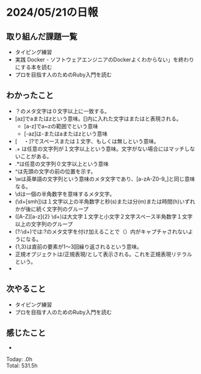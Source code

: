 # 2024/05/21の日報
## 取り組んだ課題一覧
* タイピング練習
*  実践 Docker - ソフトウェアエンジニアのDockerよくわからない」を終わりにする本を読む
*  プロを目指す人のためのRuby入門を読む
## わかったこと
* ？のメタ文字は０文字以上に一致する。
* [az]でaまたはzという意味。[]内に入れた文字はまたはと表現される。
  *  [a-z]でa~zの範囲でという意味
  *  [-az]は-またはaまたはzという意味
*  [ 　・]?でスペースまたは１文字、もしくは無しという意味。
*  .+ は任意の文字列が１文字以上という意味。文字がない場合にはマッチしないことがある。
*  .*は任意の文字列０文字以上という意味
*  ^は先頭の文字の前の位置を示す。
*  \wは英単語の文字列という意味のメタ文字であり、[a-zA-Z0-9_]と同じ意味なる。
*  \dは一個の半角数字を意味するメタ文字。
*  (\d+[smh])は１文字以上の半角数字と秒(s)または分(m)または時間(h)いずれかが後に続く文字列のグループ
*  ([A-Z][a-z]{2} \d+)は大文字１文字と小文字２文字スペース半角数字１文字以上の文字列のグループ
*  (?:\d+)では:?のメタ文字を付け加えることで（）内がキャプチャされないようになる。
*  {1,3}は直前の要素が1〜3回繰り返されるという意味。
*  正規オブジェクトは/正規表現/として表示される。これを正規表現リテラルという。
*  
## 次やること
* タイピング練習
* プロを目指す人のためのRuby入門を読む
## 感じたこと
* 
Today: .0h<br>
Total: 531.5h
